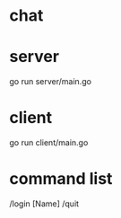 # chat

# server
go run server/main.go

# client
go run client/main.go


# command list

/login [Name]
/quit 

